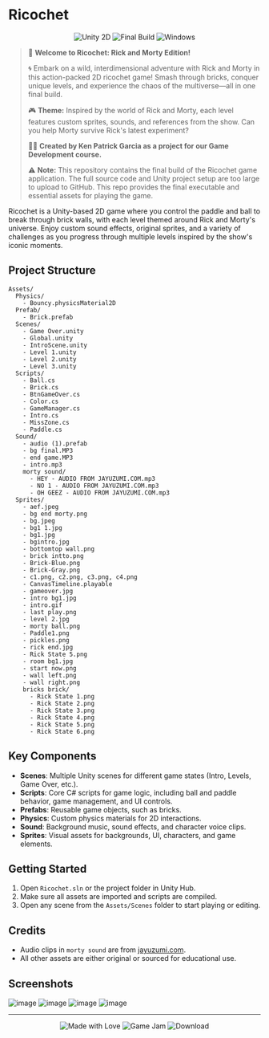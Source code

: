 # Ricochet

<p align="center">
  <img src="https://img.shields.io/badge/Unity-2D-blue?logo=unity" alt="Unity 2D" />
  <img src="https://img.shields.io/badge/Status-Final%20Build-brightgreen" alt="Final Build" />
  <img src="https://img.shields.io/badge/Platform-Windows-lightgrey?logo=windows" alt="Windows" />
</p>

> 🚀 **Welcome to Ricochet: Rick and Morty Edition!**
>
> 🌀 Embark on a wild, interdimensional adventure with Rick and Morty in this action-packed 2D ricochet game! Smash through bricks, conquer unique levels, and experience the chaos of the multiverse—all in one final build.
>
> 🎮 **Theme:** Inspired by the world of Rick and Morty, each level features custom sprites, sounds, and references from the show. Can you help Morty survive Rick's latest experiment?
>
> 👨‍💻 **Created by Ken Patrick Garcia as a project for our Game Development course.**
>
> ⚠️ **Note:** This repository contains the final build of the Ricochet game application. The full source code and Unity project setup are too large to upload to GitHub. This repo provides the final executable and essential assets for playing the game.

Ricochet is a Unity-based 2D game where you control the paddle and ball to break through brick walls, with each level themed around Rick and Morty's universe. Enjoy custom sound effects, original sprites, and a variety of challenges as you progress through multiple levels inspired by the show's iconic moments.

## Project Structure

```
Assets/
  Physics/
    - Bouncy.physicsMaterial2D
  Prefab/
    - Brick.prefab
  Scenes/
    - Game Over.unity
    - Global.unity
    - IntroScene.unity
    - Level 1.unity
    - Level 2.unity
    - Level 3.unity
  Scripts/
    - Ball.cs
    - Brick.cs
    - BtnGameOver.cs
    - Color.cs
    - GameManager.cs
    - Intro.cs
    - MissZone.cs
    - Paddle.cs
  Sound/
    - audio (1).prefab
    - bg final.MP3
    - end game.MP3
    - intro.mp3
    morty sound/
      - HEY - AUDIO FROM JAYUZUMI.COM.mp3
      - NO 1 - AUDIO FROM JAYUZUMI.COM.mp3
      - OH GEEZ - AUDIO FROM JAYUZUMI.COM.mp3
  Sprites/
    - aef.jpeg
    - bg end morty.png
    - bg.jpeg
    - bg1 1.jpg
    - bg1.jpg
    - bgintro.jpg
    - bottomtop wall.png
    - brick intto.png
    - Brick-Blue.png
    - Brick-Gray.png
    - c1.png, c2.png, c3.png, c4.png
    - CanvasTimeline.playable
    - gameover.jpg
    - intro bg1.jpg
    - intro.gif
    - last play.png
    - level 2.jpg
    - morty ball.png
    - Paddle1.png
    - pickles.png
    - rick end.jpg
    - Rick State 5.png
    - room bg1.jpg
    - start now.png
    - wall left.png
    - wall right.png
    bricks brick/
      - Rick State 1.png
      - Rick State 2.png
      - Rick State 3.png
      - Rick State 4.png
      - Rick State 5.png
      - Rick State 6.png
```

## Key Components

- **Scenes**: Multiple Unity scenes for different game states (Intro, Levels, Game Over, etc.).
- **Scripts**: Core C# scripts for game logic, including ball and paddle behavior, game management, and UI controls.
- **Prefabs**: Reusable game objects, such as bricks.
- **Physics**: Custom physics materials for 2D interactions.
- **Sound**: Background music, sound effects, and character voice clips.
- **Sprites**: Visual assets for backgrounds, UI, characters, and game elements.

## Getting Started

1. Open `Ricochet.sln` or the project folder in Unity Hub.
2. Make sure all assets are imported and scripts are compiled.
3. Open any scene from the `Assets/Scenes` folder to start playing or editing.

## Credits

- Audio clips in `morty sound` are from [jayuzumi.com](https://jayuzumi.com).
- All other assets are either original or sourced for educational use.

## Screenshots

![image](https://github.com/user-attachments/assets/f198a437-1030-4567-a4dc-ba848c8f5f2d)
![image](https://github.com/user-attachments/assets/3764b07e-f3f8-4c93-855e-1cc9a0a3721f)
![image](https://github.com/user-attachments/assets/fe6a7ebc-cf7a-4a6f-96cf-5c2ac69012c4)
![image](https://github.com/user-attachments/assets/047b28c5-e2cb-4d22-aadf-00910866b13d)


---

<p align="center">
  <img src="https://img.shields.io/badge/Made%20with-Love-red" alt="Made with Love" />
  <img src="https://img.shields.io/badge/Game%20Jam-Project-orange" alt="Game Jam" />
  <img src="https://img.shields.io/badge/Play%20Now-Download-blue" alt="Download" />
</p>
